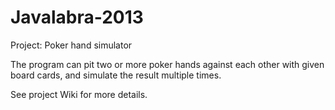 Javalabra-2013
==============

Project: Poker hand simulator

The program can pit two or more poker hands against each other with given
board cards, and simulate the result multiple times.

See project Wiki for more details.
